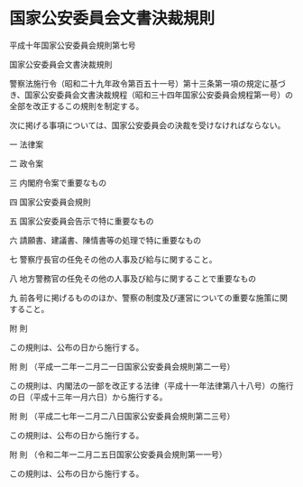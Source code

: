 # 国家公安委員会文書決裁規則

平成十年国家公安委員会規則第七号

国家公安委員会文書決裁規則

警察法施行令（昭和二十九年政令第百五十一号）第十三条第一項の規定に基づき、国家公安委員会文書決裁規程（昭和三十四年国家公安委員会規程第一号）の全部を改正するこの規則を制定する。

次に掲げる事項については、国家公安委員会の決裁を受けなければならない。

一 法律案

二 政令案

三 内閣府令案で重要なもの

四 国家公安委員会規則

五 国家公安委員会告示で特に重要なもの

六 請願書、建議書、陳情書等の処理で特に重要なもの

七 警察庁長官の任免その他の人事及び給与に関すること。

八 地方警務官の任免その他の人事及び給与に関することで重要なもの

九 前各号に掲げるもののほか、警察の制度及び運営についての重要な施策に関すること。

附 則

この規則は、公布の日から施行する。

附 則 （平成一二年一二月二一日国家公安委員会規則第二一号）

この規則は、内閣法の一部を改正する法律（平成十一年法律第八十八号）の施行の日（平成十三年一月六日）から施行する。

附 則 （平成二七年一二月二八日国家公安委員会規則第二三号）

この規則は、公布の日から施行する。

附 則 （令和二年一二月二五日国家公安委員会規則第一一号）

この規則は、公布の日から施行する。
